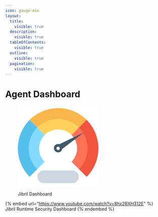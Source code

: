 ```yaml
---
icon: gauge-min
layout:
  title:
    visible: true
  description:
    visible: true
  tableOfContents:
    visible: true
  outline:
    visible: true
  pagination:
    visible: true
---
```


# Agent Dashboard

<figure><img src="../../.gitbook/assets/image (2).png" alt="" width="256"><figcaption><p>Jibril Dashboard</p></figcaption></figure>

{% embed url="https://www.youtube.com/watch?v=8hx2RXH312E" %}
Jibril Runtime Security Dashboard
{% endembed %}
